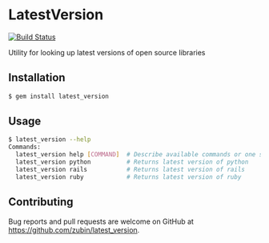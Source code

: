 # LatestVersion

[![Build Status](https://travis-ci.org/zubin/latest_version.svg?branch=master)](https://travis-ci.org/zubin/latest_version)

Utility for looking up latest versions of open source libraries

## Installation

```sh
$ gem install latest_version
```

## Usage

```sh
$ latest_version --help
Commands:
  latest_version help [COMMAND]  # Describe available commands or one specific command
  latest_version python          # Returns latest version of python
  latest_version rails           # Returns latest version of rails
  latest_version ruby            # Returns latest version of ruby
```

## Contributing

Bug reports and pull requests are welcome on GitHub at https://github.com/zubin/latest_version.
